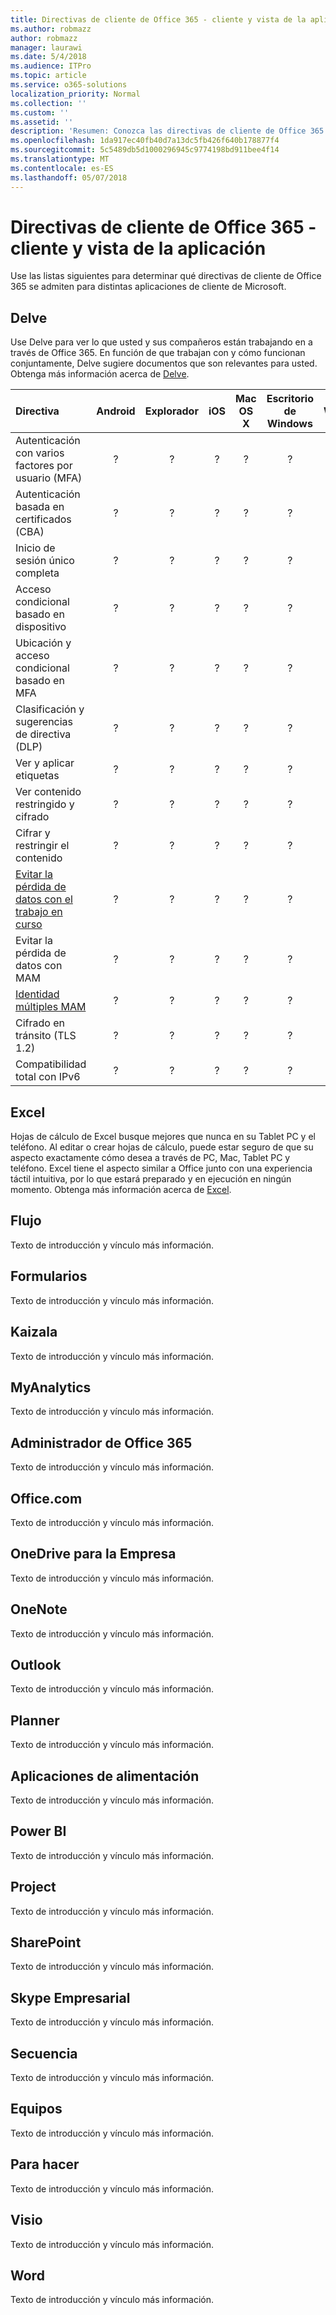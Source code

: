```yaml
---
title: Directivas de cliente de Office 365 - cliente y vista de la aplicación
ms.author: robmazz
author: robmazz
manager: laurawi
ms.date: 5/4/2018
ms.audience: ITPro
ms.topic: article
ms.service: o365-solutions
localization_priority: Normal
ms.collection: ''
ms.custom: ''
ms.assetid: ''
description: 'Resumen: Conozca las directivas de cliente de Office 365 que son compatibles con los exploradores, Android, iOS, Mac OS X, Windows y Windows Mobile.'
ms.openlocfilehash: 1da917ec40fb40d7a13dc5fb426f640b178877f4
ms.sourcegitcommit: 5c5489db5d1000296945c9774198bd911bee4f14
ms.translationtype: MT
ms.contentlocale: es-ES
ms.lasthandoff: 05/07/2018
---
```

# <a name="office-365-client-policies---client-and-app-view"></a>Directivas de cliente de Office 365 - cliente y vista de la aplicación
Use las listas siguientes para determinar qué directivas de cliente de Office 365 se admiten para distintas aplicaciones de cliente de Microsoft.

## <a name="delve"></a>Delve
Use Delve para ver lo que usted y sus compañeros están trabajando en a través de Office 365. En función de que trabajan con y cómo funcionan conjuntamente, Delve sugiere documentos que son relevantes para usted. Obtenga más información acerca de [Delve](https://support.office.com/en-us/article/What-is-Office-Delve-1315665a-c6af-4409-a28d-49f8916878ca).

|**Directiva**|**Android**|**Explorador**|**iOS**|**Mac OS X**|**Escritorio de Windows**|**10 de Windows Mobile**|**Aplicaciones de Windows 10 moderno**|
|:-----|:-----:|:------:|:------:|:-----:|:-----:|:-----:|:-----:|
| Autenticación con varios factores por usuario (MFA) | ? | ? | ? | ? | ? | ? | ? |
| Autenticación basada en certificados (CBA) | ? | ? | ? | ? | ? | ? | ? |
| Inicio de sesión único completa | ? | ? | ? | ? | ? | ? | ? |
| Acceso condicional basado en dispositivo | ? | ? | ? | ? | ? | ? | ? |
| Ubicación y acceso condicional basado en MFA | ? | ? | ? | ? | ? | ? | ? |
| Clasificación y sugerencias de directiva (DLP) | ? | ? | ? | ? | ? | ? | ? |
| Ver y aplicar etiquetas | ? | ? | ? | ? | ? | ? | ? |
| Ver contenido restringido y cifrado | ? | ? | ? | ? | ? | ? | ? |
| Cifrar y restringir el contenido | ? | ? | ? | ? | ? | ? | ? |
| [Evitar la pérdida de datos con el trabajo en curso](https://docs.microsoft.com/en-us/windows/security/information-protection/windows-information-protection/protect-enterprise-data-using-wip) | ? | ? | ? | ? | ? | ? | ? |
| Evitar la pérdida de datos con MAM | ? | ? | ? | ? | ? | ? | ? |
| [Identidad múltiples MAM](https://docs.microsoft.com/en-us/enterprise-mobility-security/solutions/fasttrack-how-to-use-apps-with-multi-identity-support) | ? | ? | ? | ? | ? | ? | ? |
| Cifrado en tránsito (TLS 1.2) | ? | ? | ? | ? | ? | ? | ? |
| Compatibilidad total con IPv6 | ? | ? | ? | ? | ? | ? | ? |

## <a name="excel"></a>Excel
Hojas de cálculo de Excel busque mejores que nunca en su Tablet PC y el teléfono. Al editar o crear hojas de cálculo, puede estar seguro de que su aspecto exactamente cómo desea a través de PC, Mac, Tablet PC y teléfono. Excel tiene el aspecto similar a Office junto con una experiencia táctil intuitiva, por lo que estará preparado y en ejecución en ningún momento. Obtenga más información acerca de [Excel](https://support.office.com/en-us/excel).

## <a name="flow"></a>Flujo
Texto de introducción y vínculo más información.

## <a name="forms"></a>Formularios
Texto de introducción y vínculo más información.

## <a name="kaizala"></a>Kaizala
Texto de introducción y vínculo más información.

## <a name="myanalytics"></a>MyAnalytics
Texto de introducción y vínculo más información.

## <a name="office-365-admin"></a>Administrador de Office 365
Texto de introducción y vínculo más información.

## <a name="officecom"></a>Office.com
Texto de introducción y vínculo más información.

## <a name="onedrive-for-business"></a>OneDrive para la Empresa
Texto de introducción y vínculo más información.

## <a name="onenote"></a> OneNote 
Texto de introducción y vínculo más información.

## <a name="outlook"></a>Outlook
Texto de introducción y vínculo más información.

## <a name="planner"></a>Planner
Texto de introducción y vínculo más información.

## <a name="power-apps"></a>Aplicaciones de alimentación
Texto de introducción y vínculo más información.

## <a name="power-bi"></a>Power BI
Texto de introducción y vínculo más información.

## <a name="project"></a>Project
Texto de introducción y vínculo más información.

## <a name="sharepoint"></a>SharePoint
Texto de introducción y vínculo más información.

## <a name="skype-for-business"></a>Skype Empresarial
Texto de introducción y vínculo más información.

## <a name="stream"></a>Secuencia
Texto de introducción y vínculo más información.

## <a name="teams"></a>Equipos
Texto de introducción y vínculo más información.

## <a name="to-do"></a>Para hacer
Texto de introducción y vínculo más información.

## <a name="visio"></a>Visio
Texto de introducción y vínculo más información.

## <a name="word"></a>Word
Texto de introducción y vínculo más información.




